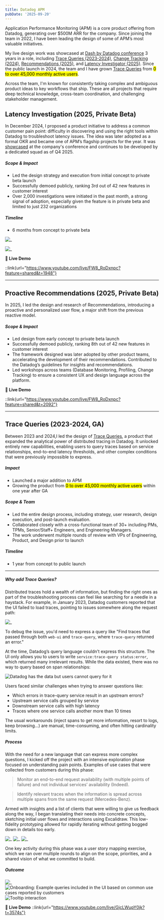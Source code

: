 ```yaml
---
title: Datadog APM 
pubDate: '2025-09-20'
---
```


Application Performance Monitoring (APM) is a core product offering from Datadog, generating over $500M ARR for the company. Since joining the team in 2022, I have been leading the design of some of APM’s most valuable initiatives. 

My live design work was showcased at [Dash by Datadog conference](https://www.dashcon.io/) 3 years in a role, including [Trace Queries (2023-2024)](https://www.youtube.com/live/GjcLWupY0jk?t=3574s), [Change Tracking (2024)](https://www.youtube.com/live/ZMNXNH-kJAM?feature=shared&t=4840), [Recommendations (2025)](https://www.youtube.com/live/FW8_RoDxnpc?feature=shared&t=2092), and [Latency Investigator (2025)](https://www.youtube.com/live/FW8_RoDxnpc?feature=shared&t=1948). Since the public launch in 2024, the team and I have grown [Trace Queries](url="https://www.datadoghq.com/blog/trace-queries/) from <mark>0 to over 45,000 monthly active users</mark>.

Across the team, I'm known for consistently taking complex and ambiguous product ideas to key workflows that ship. These are all projects that require deep technical knowledge, cross-team coordination, and challenging stakeholder management. 




## Latency Investigation (2025, Private Beta) 

In December 2024, I proposed a product initiative to address a common customer pain point: difficulty in discovering and using the right tools within Datadog to troubleshoot latency issues. The idea was later adopted as a formal OKR and became one of APM’s flagship projects for the year. It was [showcased](https://www.youtube.com/live/FW8_RoDxnpc?t=1948s) at the company's conference  and continues to be developed by a dedicated squad as of Q4 2025.

##### Scope & Impact
- Led the design strategy and execution from initial concept to private beta launch
- Successfully demoed publicly, ranking 3rd out of 42 new features in customer interest
- Over 2,000 investigations were initiated in the past month, a strong signal of adoption, especially given the feature is in private beta and limited to just 232 organizations


##### Timeline
- 6 months from concept to private beta 

![_](./_assets/tracequeries/investigator2.png)

![_](./_assets/tracequeries/investigator3.png)

**🎥 Live Demo**

::link{url="https://www.youtube.com/live/FW8_RoDxnpc?feature=shared&t=1948"}

---

## Proactive Recommendations (2025, Private Beta)

In 2025, I led the design and research of  Recommendations, introducing a proactive and personalized user flow, a major shift from the previous reactive model.

##### Scope & Impact
- Led design from early concept to private beta launch
- Successfully demoed publicly, ranking 8th out of 42 new features in customer interest
- The framework designed was later adopted by other product teams, accelerating the development of their recommendations. Contributed to the Datadog’s guidelines for insights and recommendations.
- Led workshops across teams (Database Monitoring, Profiling, Change Tracking) to ensure a consistent UX and design language across the platform.

**🎥 Live Demo**

::link{url="https://www.youtube.com/live/FW8_RoDxnpc?feature=shared&t=2092"}

---

## Trace Queries (2023-2024, GA)

Between 2023 and 2024,I led the design of [Trace Queries](https://www.datadoghq.com/blog/trace-queries/), a product that expanded the analytical power of distributed tracing in Datadog. It unlocked entirely new capabilities, enabling users to query traces based on service relationships, end-to-end latency thresholds, and other complex conditions that were previously impossible to express.

##### Impact
- Launched a major addition to APM
- Growing the product from <mark>0 to over 45,000 monthly active users</mark> within one year after GA

##### Scope & Team 
- Led the entire design process, including strategy, user research, design execution, and post-launch evaluation. 
- Collaborated closely with a cross-functional team of 30+ including PMs, TPMs, Senior/Staff+ Engineers, and Engineering Managers.
- The work underwent multiple rounds of review with VPs of Engineering, Product, and Design prior to launch

##### Timeline
- 1 year from concept to public launch 

<!-- ::link{url="https://www.datadoghq.com/blog/trace-queries/"} -->

---

##### Why add Trace Queries?
Distributed traces hold a wealth of information, but finding the right ones as part of the troubleshooting process can feel like searching for a needle in a haystack. For example, in January 2023, Datadog customers reported that the UI failed to load traces, pointing to issues somewhere along the request path:

![_](./_assets/tracequeries/4.png)

To debug the issue, you'd need to express a query like "Find traces that passed through both `web-ui` and `trace-query`, where `trace-query` returned an error."

At the time, Datadog’s query language couldn’t express this structure. The UI only allows you to users to write `service:trace-query status:error`, which returned many irrelevant results. While the data existed, there was no way to query based on span relationships:

![Datadog has the data but users cannot query for it](./_assets/tracequeries/5.png)

Users faced similar challenges when trying to answer questions like:
- Which errors in trace-query service result in an upstream errors?
- Upstream service calls grouped by service
- Downstream service calls with high latency
- Traces where one service calls another more than 10 times

The usual workarounds (inject spans to get more information, resort to logs, keep browsing...) are manual, time-consuming, and often hitting cardinality limits.


##### Process
With the need for a new language that can express more complex questions, I kicked off the project with an intensive exploration phase focused on understanding pain points. Examples of use cases that were collected from customers during this phase:

> Monitor an end-to-end request availability (with multiple points of failure) and not individual services’ availability (Indeed).

> Identify relevant traces when the information is spread across
multiple spans from the same request (Mercedes-Benz).

Armed with insights and a list of clients that were willing to give us feedback along the way, I began translating their needs into concrete concepts, sketching initial user flows and interactions using Excalidraw. This low-fidelity prototyping allowed for rapidly iterating without getting bogged down in details too early.

![_](./_assets/tracequeries/10.png)
![_](./_assets/tracequeries/14.png)
![_](./_assets/tracequeries/9.png)

One key activity during this phase was a user story mapping exercise, which we ran over multiple rounds to align on the scope, priorities, and a shared vision of what we committed to build.

##### Outcome
![_](./_assets/tracequeries/3.png)
![Onboarding: Example queries included in the UI based on common use cases reported by customers](./_assets/tracequeries/8.png)
![Tooltip interaction](./_assets/tracequeries/9.gif)

**🎥 Live Demo**
::link{url="https://www.youtube.com/live/GjcLWupY0jk?t=3574s"}

